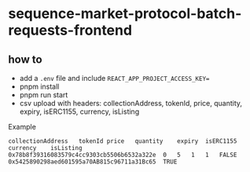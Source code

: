 # sequence-market-protocol-batch-requests-frontend

## how to
- add a `.env` file and include `REACT_APP_PROJECT_ACCESS_KEY=`
- pnpm install
- pnpm run start
- csv upload with headers: collectionAddress,	tokenId,	price,	quantity,	expiry,	isERC1155,	currency,	isListing

Example

```
collectionAddress	tokenId	price	quantity	expiry	isERC1155	currency	isListing
0x78b8f39316083579c4cc9303cb5506b6532a322e	0	5	1	1	FALSE	0x5425890298aed601595a70AB815c96711a31Bc65	TRUE
```
